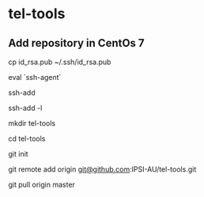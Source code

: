 # tel-tools
## Add repository in CentOs 7
cp id_rsa.pub ~/.ssh/id_rsa.pub

eval \`ssh-agent\`

ssh-add

ssh-add -l

mkdir tel-tools

cd tel-tools

git init

git remote add origin git@github.com:IPSI-AU/tel-tools.git

git pull origin master

